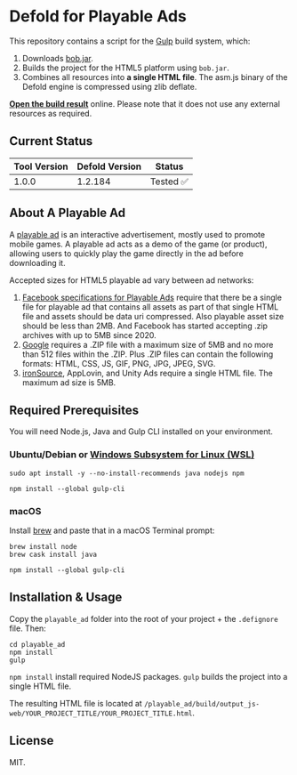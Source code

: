 # Defold for Playable Ads

This repository contains a script for the [Gulp](https://gulpjs.com/) build system, which:
1. Downloads [bob.jar](https://d.defold.com/stable/).
2. Builds the project for the HTML5 platform using `bob.jar`.
3. Combines all resources into **a single HTML file**. The asm.js binary of the Defold engine is compressed using zlib deflate.

[**Open the build result**](https://aglitchman.github.io/defold-playable-ads/) online. Please note that it does not use any external resources as required.

## Current Status

| Tool Version   | Defold Version | Status        |
| -------------- | -------------- | ------------- |
| 1.0.0          | 1.2.184        | Tested ✅     |

## About A Playable Ad

A [playable ad](https://learn.g2crowd.com/playable-ads) is an interactive advertisement, mostly used to promote mobile games. A playable ad acts as a demo of the game (or product), allowing users to quickly play the game directly in the ad before downloading it.

Accepted sizes for HTML5 playable ad vary between ad networks:
1. [Facebook specifications for Playable Ads](https://www.facebook.com/business/help/412951382532338?helpref=faq_content) require that there be a single file for playable ad that contains all assets as part of that single HTML file and assets should be data uri compressed. Also playable asset size should be less than 2MB. And Facebook has started accepting .zip archives with up to 5MB since 2020.
2. [Google](https://support.google.com/google-ads/answer/9981650?hl=en) requires a .ZIP file with a maximum size of 5MB and no more than 512 files within the .ZIP. Plus .ZIP files can contain the following formats: HTML, CSS, JS, GIF, PNG, JPG, JPEG, SVG.
3. [ironSource](https://demos.ironsrc.com/test-tool/?adUnitLoader=dapi&mode=testing), AppLovin, and Unity Ads require a single HTML file. The maximum ad size is 5MB.

## Required Prerequisites

You will need Node.js, Java and Gulp CLI installed on your environment.

### Ubuntu/Debian or [Windows Subsystem for Linux (WSL)](https://docs.microsoft.com/en-us/windows/wsl/about)

```
sudo apt install -y --no-install-recommends java nodejs npm

npm install --global gulp-cli
```

### macOS

Install [brew](https://brew.sh/) and paste that in a macOS Terminal prompt:

```
brew install node
brew cask install java

npm install --global gulp-cli
```

## Installation & Usage

Copy the `playable_ad` folder into the root of your project + the `.defignore` file. Then:

```
cd playable_ad
npm install
gulp
```

`npm install` install required NodeJS packages. `gulp` builds the project into a single HTML file.

The resulting HTML file is located at `/playable_ad/build/output_js-web/YOUR_PROJECT_TITLE/YOUR_PROJECT_TITLE.html`.

## License

MIT.
